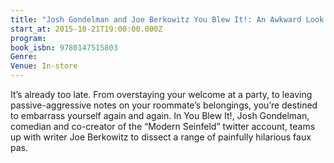 ```yaml
---
title: "Josh Gondelman and Joe Berkowitz You Blew It!: An Awkward Look at the Many Ways in Which You’ve Already Ruined Your Life"
start_at: 2015-10-21T19:00:00.000Z
program:
book_isbn: 9780147515803
Genre:
Venue: In-store
---
```

It’s already too late. From overstaying your welcome at a party, to leaving passive-aggressive notes on your roommate’s belongings, you’re destined to embarrass yourself again and again. In You Blew It!, Josh Gondelman, comedian and co-creator of the “Modern Seinfeld” twitter account, teams up with writer Joe Berkowitz to dissect a range of painfully hilarious faux pas.<br>
